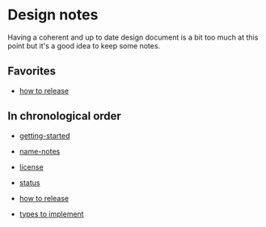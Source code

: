 Design notes
============

Having a coherent and up to date design document is a bit too much at this point
but it's a good idea to keep some notes.

Favorites
---------

* [how to release](./202410-how-to-release.md)

In chronological order
----------------------

* [getting-started](./202409-001-getting-started.md)

* [name-notes](./202409-naming.md)

* [license](./202410-license.md)

* [status](./202410-status.md)

* [how to release](./202410-how-to-release.md)

* [types to implement](./202410-types.md)